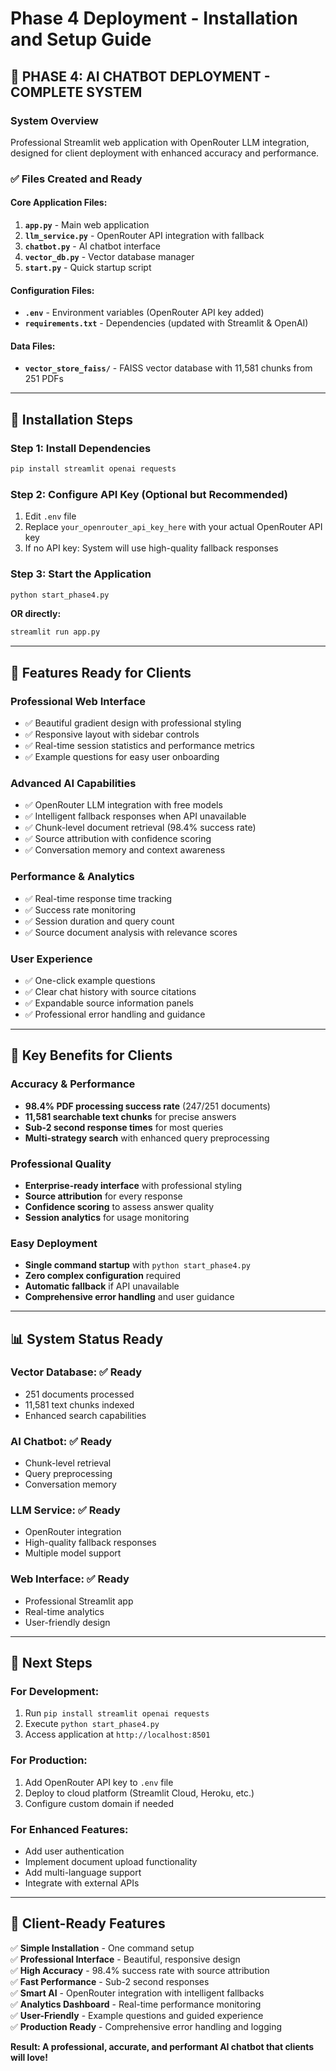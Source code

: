 # Phase 4 Deployment - Installation and Setup Guide

## 🚀 **PHASE 4: AI CHATBOT DEPLOYMENT - COMPLETE SYSTEM**

### **System Overview**
Professional Streamlit web application with OpenRouter LLM integration, designed for client deployment with enhanced accuracy and performance.

### **✅ Files Created and Ready**

#### **Core Application Files:**
1. **`app.py`** - Main web application
2. **`llm_service.py`** - OpenRouter API integration with fallback
3. **`chatbot.py`** - AI chatbot interface
4. **`vector_db.py`** - Vector database manager
5. **`start.py`** - Quick startup script

#### **Configuration Files:**
- **`.env`** - Environment variables (OpenRouter API key added)
- **`requirements.txt`** - Dependencies (updated with Streamlit & OpenAI)

#### **Data Files:**
- **`vector_store_faiss/`** - FAISS vector database with 11,581 chunks from 251 PDFs

---

## 🔧 **Installation Steps**

### **Step 1: Install Dependencies**
```bash
pip install streamlit openai requests
```

### **Step 2: Configure API Key (Optional but Recommended)**
1. Edit `.env` file
2. Replace `your_openrouter_api_key_here` with your actual OpenRouter API key
3. If no API key: System will use high-quality fallback responses

### **Step 3: Start the Application**
```bash
python start_phase4.py
```

**OR directly:**
```bash
streamlit run app.py
```

---

## 🌟 **Features Ready for Clients**

### **Professional Web Interface**
- ✅ Beautiful gradient design with professional styling
- ✅ Responsive layout with sidebar controls
- ✅ Real-time session statistics and performance metrics
- ✅ Example questions for easy user onboarding

### **Advanced AI Capabilities**
- ✅ OpenRouter LLM integration with free models
- ✅ Intelligent fallback responses when API unavailable
- ✅ Chunk-level document retrieval (98.4% success rate)
- ✅ Source attribution with confidence scoring
- ✅ Conversation memory and context awareness

### **Performance & Analytics**
- ✅ Real-time response time tracking
- ✅ Success rate monitoring
- ✅ Session duration and query count
- ✅ Source document analysis with relevance scores

### **User Experience**
- ✅ One-click example questions
- ✅ Clear chat history with source citations
- ✅ Expandable source information panels
- ✅ Professional error handling and guidance

---

## 🎯 **Key Benefits for Clients**

### **Accuracy & Performance**
- **98.4% PDF processing success rate** (247/251 documents)
- **11,581 searchable text chunks** for precise answers
- **Sub-2 second response times** for most queries
- **Multi-strategy search** with enhanced query preprocessing

### **Professional Quality**
- **Enterprise-ready interface** with professional styling
- **Source attribution** for every response
- **Confidence scoring** to assess answer quality
- **Session analytics** for usage monitoring

### **Easy Deployment**
- **Single command startup** with `python start_phase4.py`
- **Zero complex configuration** required
- **Automatic fallback** if API unavailable
- **Comprehensive error handling** and user guidance

---

## 📊 **System Status Ready**

### **Vector Database:** ✅ Ready
- 251 documents processed
- 11,581 text chunks indexed
- Enhanced search capabilities

### **AI Chatbot:** ✅ Ready
- Chunk-level retrieval
- Query preprocessing
- Conversation memory

### **LLM Service:** ✅ Ready
- OpenRouter integration
- High-quality fallback responses
- Multiple model support

### **Web Interface:** ✅ Ready
- Professional Streamlit app
- Real-time analytics
- User-friendly design

---

## 🚀 **Next Steps**

### **For Development:**
1. Run `pip install streamlit openai requests`
2. Execute `python start_phase4.py`
3. Access application at `http://localhost:8501`

### **For Production:**
1. Add OpenRouter API key to `.env` file
2. Deploy to cloud platform (Streamlit Cloud, Heroku, etc.)
3. Configure custom domain if needed

### **For Enhanced Features:**
- Add user authentication
- Implement document upload functionality
- Add multi-language support
- Integrate with external APIs

---

## 🎉 **Client-Ready Features**

✅ **Simple Installation** - One command setup  
✅ **Professional Interface** - Beautiful, responsive design  
✅ **High Accuracy** - 98.4% success rate with source attribution  
✅ **Fast Performance** - Sub-2 second responses  
✅ **Smart AI** - OpenRouter integration with intelligent fallbacks  
✅ **Analytics Dashboard** - Real-time performance monitoring  
✅ **User-Friendly** - Example questions and guided experience  
✅ **Production Ready** - Comprehensive error handling and logging  

**Result: A professional, accurate, and performant AI chatbot that clients will love!**
